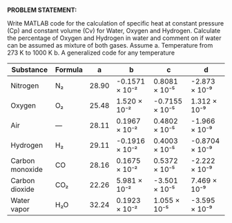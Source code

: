 **PROBLEM STATEMENT:**

Write MATLAB code for the calculation of specific heat at constant pressure (Cp) and constant volume (Cv) for
Water, Oxygen and Hydrogen. Calculate the percentage of Oxygen and Hydrogen in water and comment on if
water can be assumed as mixture of both gases. Assume
a. Temperature from 273 K to 1000 K
b. A generalized code for any temperature


| Substance         | Formula | a     | b       | c       | d       |
|-------------------|---------|-------|---------|---------|---------|
| Nitrogen          | N₂      | 28.90 | -0.1571 × 10⁻² | 0.8081 × 10⁻⁵ | -2.873 × 10⁻⁹ |
| Oxygen            | O₂      | 25.48 | 1.520 × 10⁻²   | -0.7155 × 10⁻⁵ | 1.312 × 10⁻⁹ |
| Air               | —       | 28.11 | 0.1967 × 10⁻²  | 0.4802 × 10⁻⁵ | -1.966 × 10⁻⁹ |
| Hydrogen          | H₂      | 29.11 | -0.1916 × 10⁻² | 0.4003 × 10⁻⁵ | -0.8704 × 10⁻⁹ |
| Carbon monoxide   | CO      | 28.16 | 0.1675 × 10⁻²  | 0.5372 × 10⁻⁵ | -2.222 × 10⁻⁹ |
| Carbon dioxide    | CO₂     | 22.26 | 5.981 × 10⁻²   | -3.501 × 10⁻⁵ | 7.469 × 10⁻⁹  |
| Water vapor       | H₂O     | 32.24 | 0.1923 × 10⁻²  | 1.055 × 10⁻⁵ | -3.595 × 10⁻⁹ |
